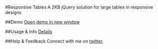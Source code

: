 #Responsive Tables
A 2KB jQuery solution for large tables in responsive designs


##Demo
<a href="http://kthornbloom.com/responsivetables" target="_blank">Open demo in new window</a>

##Usage & Info
<a href="http://kthornbloom.com/responsivetables.php" target="_blank">Details</a>

##Help & Feedback
Connect with me on <a href="https://twitter.com/kthornbloom" target="_blank">twitter.</a>

